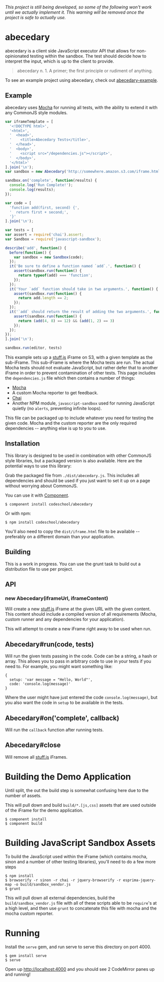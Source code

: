 _This project is still being developed, so some of the following won't work until we actually implement it. This warning will be removed once the project is safe to actually use._

# abecedary

abecedary is a client side JavaScript executor API that allows for non-opinionated testing within the sandbox. The test should decide how to interpret the input, which is up to the client to provide.

> abecedary
> n.  1.  A primer; the first principle or rudiment of anything.

To see an example project using abecedary, check out [abecedary-example](http://codeschool.github.io/abecedary/example/).

## Example

abecedary uses [Mocha](https://github.com/visionmedia/mocha) for running all tests, with the ability to extend it with any CommonJS style modules.

```javascript
var iframeTemplate = [
  '<!DOCTYPE html>',
  '<html>',
  '  <head>',
  '    <title>Abecedary Tests</title>',
  '  </head>',
  '  <body>',
  '    <script src="/dependencies.js"></script>',
  '  </body>',
  '</html>'
].join('\n');
var sandbox = new Abecedary('http://somewhere.amazon.s3.com/iframe.html', iframeTemplate);

sandbox.on('complete', function(results) {
  console.log('Run Complete!');
  console.log(results);
});

var code = [
  'function add(first, second) {',
  '  return first + second;',
  '}'
].join('\n');

var tests = [
var assert = require('chai').assert;
var Sandbox = require('javascript-sandbox');

describe('add', function() {
  before(function() {
    var sandbox = new Sandbox(code);
  });
  it('Be sure to define a function named `add`.', function() {
    assert(sandbox.run(function() {
      return typeof(add) === 'function';
    });
  });
  it('Your `add` function should take in two arguments.', function() {
    assert(sandbox.run(function() {
      return add.length == 2;
    });
  });
  it('`add` should return the result of adding the two arguments.', function() {
    assert(sandbox.run(function() {
      return (add(4, 8) == 12) && (add(1, 2) == 3)
    });
  });
});
].join('\n');

sandbox.run(editor, tests)
```

This example sets up a [stuff.js](https://github.com/Codecademy/stuff.js) iFrame on S3, with a given template as the sub-iFrame. This sub-iFrame is where the Mocha tests are run. The actual Mocha tests should not evaluate JavaScript, but rather defer that to another iFrame in order to prevent contamination of other tests. This page includes the `dependencies.js` file which then contains a number of things:

* [Mocha](https://github.com/visionmedia/mocha)
* A custom Mocha reporter to get feedback.
* [Chai](https://github.com/chaijs/chai)
* Another NPM module, `javascript-sandbox` used for running JavaScript quietly (no `alerts`, preventing infinite loops).

This file can be packaged up to include whatever you need for testing the given code. Mocha and the custom reporter are the only required dependencies -- anything else is up to you to use.

## Installation

This library is designed to be used in combination with other CommonJS style libraries, but a packaged version is also available. Here are the potential ways to use this library:

Grab the packaged file from `./dist/abecedary.js`. This includes all dependencies and should be used if you just want to set it up on a page without worrying about CommonJS.

You can use it with [Component](https://github.com/component/component).

```
$ component install codeschool/abecedary
```

Or with npm:

```
$ npm install codeschool/abecedary
```

You'll also need to copy the `dist/iframe.html` file to be available -- preferably on a different domain than your application.

## Building

This is a work in progress. You can use the grunt task to build out a distribution file to use per project.

## API

### new Abecedary(iframeUrl, iframeContent)

Will create a new [stuff.js](https://github.com/Codecademy/stuff.js) iFrame at the given URL with the given content. This content should include a compiled version of all requirements (Mocha, custom runner and any dependencies for your application).

This will attempt to create a new iFrame right away to be used when run.

## Abecedary#run(code, tests)

Will run the given tests passing in the code. Code can be a string, a hash or array. This allows you to pass in arbitrary code to use in your tests if you need to. For example, you might want something like:

```
{
  setup: 'var message = "Hello, World"',
  code: 'console.log(message)'
}
```

Where the user might have just entered the code `console.log(message)`, but you also want the code in `setup` to be available in the tests.

## Abecedary#on('complete', callback)

Will run the `callback` function after running tests.

## Abecedary#close

Will remove all [stuff.js](https://github.com/Codecademy/stuff.js) iFrames.


# Building the Demo Application

Until split, the out the build step is somewhat confusing here due to the number of assets.

This will pull down and build `build/*.[js,css]` assets that are used outside of the iFrame for the demo application.

```
$ component install
$ component build
```

# Building JavaScript Sandbox Assets
To build the JavaScript used within the iFrame (which contains mocha, sinon and a number of other testing libraries), you'll need to do a few more steps

```
$ npm install
$ browserify -r sinon -r chai -r jquery-browserify -r esprima-jquery-map -o build/sandbox_vendor.js
$ grunt
```

This will pull down all external dependencies, build the `build/sandbox_vendor.js` file with all of these scripts able to be `require`'s at a high level, and then use `grunt` to concatenate this file with mocha and the mocha custom reporter.

# Running

Install the `serve` gem, and run serve to serve this directory on port 4000.

```
$ gem install serve
$ serve
```

Open up [http://localhost:4000](http://localhost:4000) and you should see 2 CodeMirror panes up and running!
